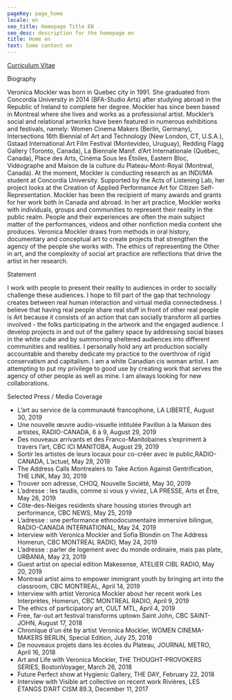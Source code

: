 ```yaml
---
pageKey: page_home
locale: en
seo_title: Homepage Title EN
seo_desc: description for the homepage en
title: Home en
text: Some content en
---
```

[Curriculum Vitae](https://drive.google.com/file/d/1B7uW-svg3rEUr88OrLvigSxdYO9wWTV_/view)

Biography

Veronica Mockler was born in Quebec city in 1991. She graduated from Concordia University in 2014 (BFA-Studio Arts) after studying abroad in the Republic of Ireland to complete her degree. Mockler has since been based in Montreal where she lives and works as a professional artist. Mockler’s social and relational artworks have been featured in numerous exhibitions and festivals, namely: Women Cinema Makers (Berlin, Germany), Intersections 16th Biennial of Art and Technology (New London, CT, U.S.A.), Gstaad International Art Film Festival (Montevideo, Uruguay), Redding Flagg Gallery (Toronto, Canada), La Biennale Manif. d’Art Internationale (Québec, Canada), Place des Arts, Cinéma Sous les Étoiles, Eastern Bloc, Vidéographe and Maison de la culture du Plateau-Mont-Royal (Montreal, Canada). At the moment, Mockler is conducting research as an INDI/MA student at Concordia University. Supported by the Acts of Listening Lab, her project looks at the Creation of Applied Performance Art for Citizen Self-Representation. Mockler has been the recipient of many awards and grants for her work both in Canada and abroad. In her art practice, Mockler works with individuals, groups and communities to represent their reality in the public realm. People and their experiences are often the main subject matter of the performances, videos and other nonfiction media content she produces. Veronica Mockler draws from methods in oral history, documentary and conceptual art to create projects that strengthen the agency of the people she works with. The ethics of representing the Other in art, and the complexity of social art practice are reflections that drive the artist in her research.

Statement

I work with people to present their reality to audiences in order to socially challenge these audiences. I hope to fill part of the gap that technology creates between real human interaction and virtual media connectedness. I believe that having real people share real stuff in front of other real people is Art because it consists of an action that can socially transform all parties involved - the folks participating in the artwork and the engaged audience. I develop projects in and out of the gallery space by addressing social biases in the white cube and by summoning sheltered audiences into different communities and realities. I personally hold any art production socially accountable and thereby dedicate my practice to the overthrow of rigid conservatism and capitalism. I am a white Canadian cis woman artist. I am attempting to put my privilege to good use by creating work that serves the agency of other people as well as mine. I am always looking for new collaborations. 

Selected Press / Media Coverage

* L’art au service de la communauté francophone​, LA LIBERTÉ, August 30, 2019
* Une nouvelle œuvre audio-visuelle intitulée Pavillon à la Maison des artistes​, ​RADIO-CANADA, 6 à 9, August 29, 2019
* Des nouveaux arrivants et des Franco-Manitobaines s’expriment à travers l’art​, ​CBC ICI MANITOBA, August 29, 2019
* Sortir les artistes de leurs locaux pour co-créer avec le public, ​RADIO-CANADA, L’actuel, May 28, 2019
* The Address Calls Montrealers to Take Action Against Gentrification​, ​THE LINK, May 30, 2019
* Trouver son adresse​, ​CHOQ, Nouvelle Société​, ​May 30, 2019
* L’adresse : les taudis, comme si vous y viviez​, ​LA PRESSE, Arts et Être, May 26, 2019
* Côte-des-Neiges residents share housing stories through art performance​, ​CBC NEWS, May 25, 2019
* L’adresse : une performance ethnodocumentaire immersive bilingue​, ​RADIO-CANADA INTERNATIONAL, May 24, 2019
* Interview with Veronica Mockler and Sofia Blondin on The Address​ Homerun, CBC MONTREAL RADIO, May 24, 2019
* L’adresse : parler de logement avec du monde ordinaire, mais pas plate​, ​URBANIA, May 23, 2019
* Guest artist on special edition Makesense​, ​ATELIER CIBL RADIO, May 20, 2019
* Montreal artist aims to empower immigrant youth by bringing art into the classroom​, CBC MONTREAL, April 14, 2019
* Interview with artist Veronica Mockler about her recent work Les Interprètes​, Homerun, CBC MONTREAL RADIO, April 9, 2019
* The ethics of participatory art​, CULT MTL, April 4, 2019
* Free, far-out art festival transforms uptown Saint John​, ​CBC SAINT-JOHN, August 17, 2018
* Chronique d'un été by artist Veronica Mockler​,​ WOMEN CINEMA-MAKERS BERLIN, Special Edition, July 25, 2018
* De nouveaux projets dans les écoles du Plateau​, ​JOURNAL METRO, April 16, 2018
* Art and Life with Veronica Mockler​,​ ​THE THOUGHT-PROVOKERS SERIES, BostonVoyager, ​March 26, 2018
* Future Perfect show at Hygienic Gallery​, THE DAY, February 22, 2018
* Interview with Visible art collective on recent work Rivières​,​ LES ÉTANGS D’ART CISM 89.3, December 11, 2017

